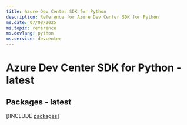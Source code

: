 ```yaml
---
title: Azure Dev Center SDK for Python
description: Reference for Azure Dev Center SDK for Python
ms.date: 07/08/2025
ms.topic: reference
ms.devlang: python
ms.service: devcenter
---
```

# Azure Dev Center SDK for Python - latest
## Packages - latest
[!INCLUDE [packages](dev-center-index.md)]